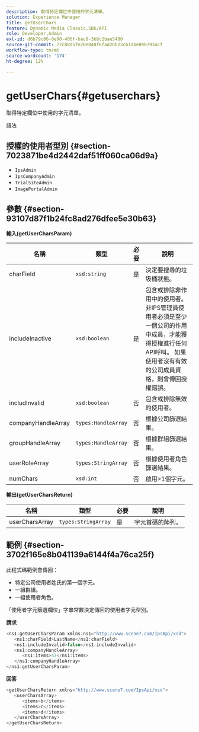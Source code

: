 ```yaml
---
description: 取得特定欄位中使用的字元清單。
solution: Experience Manager
title: getUserChars
feature: Dynamic Media Classic,SDK/API
role: Developer,Admin
exl-id: d6b79c06-0e90-406f-bac8-3b8c2bae5480
source-git-commit: 77c88d5fe20e048f6fad2bb23cb1abe090793acf
workflow-type: tm+mt
source-wordcount: '174'
ht-degree: 12%

---
```


# getUserChars{#getuserchars}

取得特定欄位中使用的字元清單。

語法

## 授權的使用者型別 {#section-7023871be4d2442daf51ff060ca06d9a}

* `IpsAdmin`
* `IpsCompanyAdmin`
* `TrialSiteAdmin`
* `ImagePortalAdmin`

## 參數 {#section-93107d87f1b24fc8ad276dfee5e30b63}

**輸入(getUserCharsParam)**

| 名稱 | 類型 | 必要 | 說明 |
|---|---|---|---|
| charField | `xsd:string` | 是 | 決定要搜尋的垃圾桶狀態。 |
| includeInactive | `xsd:boolean` | 是 | 包含或排除非作用中的使用者。 非IPS管理員使用者必須是至少一個公司的作用中成員，才能獲得授權進行任何API呼叫。 如果使用者沒有有效的公司成員資格，則會傳回授權錯誤。 |
| includInvalid | `xsd:boolean` | 否 | 包含或排除無效的使用者。 |
| companyHandleArray | `types:HandleArray` | 否 | 根據公司篩選結果。 |
| groupHandleArray | `types:HandleArray` | 否 | 根據群組篩選結果。 |
| userRoleArray | `types:StringArray` | 否 | 根據使用者角色篩選結果。 |
| numChars | `xsd:int` | 否 | 啟用>1個字元。 |

**輸出(getUserCharsReturn)**

| 名稱 | 類型 | 必要 | 說明 |
|---|---|---|---|
| userCharsArray | `types:StringArray` | 是 | 字元首碼的陣列。 |

## 範例 {#section-3702f165e8b041139a6144f4a76ca25f}

此程式碼範例會傳回：

* 特定公司使用者姓氏的第一個字元。
* 一組群組。
* 一組使用者角色。

「使用者字元篩選欄位」字串常數決定傳回的使用者字元型別。

**請求**

```java
<ns1:getUserCharsParam xmlns:ns1="http://www.scene7.com/IpsApi/xsd">
   <ns1:charField>LastName</ns1:charField>
   <ns1:includeInvalid>false</ns1:includeInvalid>
   <ns1:companyHandleArray>
      <ns1:items>47</ns1:items>
   </ns1:companyHandleArray>
</ns1:getUserCharsParam>
```

**回答**

```java
<getUserCharsReturn xmlns="http://www.scene7.com/IpsApi/xsd">
   <userCharsArray>
      <items>b</items>
      <items>c</items>
      <items>d</items>
   </userCharsArray>
</getUserCharsReturn>
```
